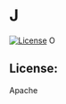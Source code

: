 # J 
[![License](https://img.shields.io/badge/License-Apache%202.0-blue.svg)](https://opensource.org/licenses/Apache-2.0)
O
## License:
Apache
